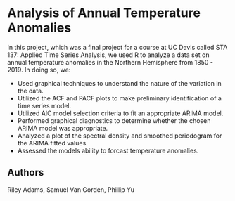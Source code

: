 # Analysis of Annual Temperature Anomalies
In this project, which was a final project for a course at UC Davis called STA 137: Applied Time Series Analysis, we used R to analyze a data set on annual temperature anomalies in the Northern Hemisphere from 1850 - 2019. In doing so, we:

* Used graphical techniques to understand the nature of the variation in the data.
* Utilized the ACF and PACF plots to make preliminary identification of a time series model.
* Utilized AIC model selection criteria to fit an appropriate ARIMA model.
* Performed graphical diagnostics to determine whether the chosen ARIMA model was appropriate.
* Analyzed a plot of the spectral density and smoothed periodogram for the ARIMA fitted values.
* Assessed the models ability to forcast temperature anomalies.

## Authors
Riley Adams, Samuel Van Gorden, Phillip Yu
